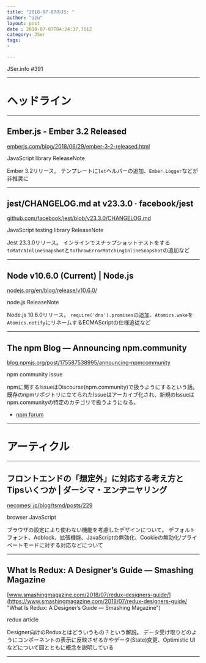 ```yaml
---
title: "2018-07-07のJS: "
author: "azu"
layout: post
date : 2018-07-07T04:24:37.761Z
category: JSer
tags:
-

---
```


JSer.info #391

----

<h1 class="site-genre">ヘッドライン</h1>

----

## Ember.js - Ember 3.2 Released
[emberjs.com/blog/2018/06/29/ember-3-2-released.html](https://emberjs.com/blog/2018/06/29/ember-3-2-released.html "Ember.js - Ember 3.2 Released")
<p class="jser-tags jser-tag-icon"><span class="jser-tag">JavaScript</span> <span class="jser-tag">library</span> <span class="jser-tag">ReleaseNote</span></p>

Ember 3.2リリース。
テンプレートに`let`ヘルパーの追加、`Ember.Logger`などが非推奨に


----

## jest/CHANGELOG.md at v23.3.0 · facebook/jest
[github.com/facebook/jest/blob/v23.3.0/CHANGELOG.md](https://github.com/facebook/jest/blob/v23.3.0/CHANGELOG.md "jest/CHANGELOG.md at v23.3.0 · facebook/jest")
<p class="jser-tags jser-tag-icon"><span class="jser-tag">JavaScript</span> <span class="jser-tag">testing</span> <span class="jser-tag">library</span> <span class="jser-tag">ReleaseNote</span></p>

Jest 23.3.0リリース。
インラインでスナップショットテストをする`toMatchInlineSnapshot`と`toThrowErrorMatchingInlineSnapshot`の追加など


----

## Node v10.6.0 (Current) | Node.js
[nodejs.org/en/blog/release/v10.6.0/](https://nodejs.org/en/blog/release/v10.6.0/ "Node v10.6.0 (Current) | Node.js")
<p class="jser-tags jser-tag-icon"><span class="jser-tag">node.js</span> <span class="jser-tag">ReleaseNote</span></p>

Node.js 10.6.0リリース。
`require('dns').promises`の追加、`Atomics.wake`を`Atomics.notify`にリネームするECMAScriptの仕様追従など


----

## The npm Blog — Announcing npm.community
[blog.npmjs.org/post/175587538995/announcing-npmcommunity](https://blog.npmjs.org/post/175587538995/announcing-npmcommunity "The npm Blog — Announcing npm.community")
<p class="jser-tags jser-tag-icon"><span class="jser-tag">npm</span> <span class="jser-tag">community</span> <span class="jser-tag">issue</span></p>

npmに関するIssueはDiscourse(npm.community)で扱うようにするという話。
既存のnpmリポジトリに立てられたIssueはアーカイブ化され、新規のIssueはnpm.communityの特定のカテゴリで扱うようになる。

- [npm forum](https://npm.community/ "npm forum")

----
<h1 class="site-genre">アーティクル</h1>

----

## フロントエンドの「想定外」に対応する考え方とTipsいくつか | ダーシマ・ヱンヂニヤリング
[necomesi.jp/blog/tsmd/posts/229](https://necomesi.jp/blog/tsmd/posts/229 "フロントエンドの「想定外」に対応する考え方とTipsいくつか | ダーシマ・ヱンヂニヤリング")
<p class="jser-tags jser-tag-icon"><span class="jser-tag">browser</span> <span class="jser-tag">JavaScript</span></p>

ブラウザの設定により使わない機能を考慮したデザインについて。
デフォルトフォント、Adblock、拡張機能、JavaScriptの無効化、Cookieの無効化/プライベートモードに対する対応などについて


----

## What Is Redux: A Designer’s Guide — Smashing Magazine
[www.smashingmagazine.com/2018/07/redux-designers-guide/](https://www.smashingmagazine.com/2018/07/redux-designers-guide/ "What Is Redux: A Designer’s Guide — Smashing Magazine")
<p class="jser-tags jser-tag-icon"><span class="jser-tag">redux</span> <span class="jser-tag">article</span></p>

Designer向けのReduxとはどういうもの？という解説。
データ受け取りどのようにコンポーネントの表示に反映させるかやデータ(State)変更、Optimistic UIなどについて図とともに概念を説明している


----
